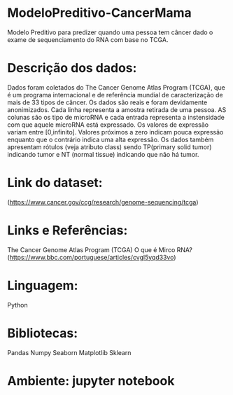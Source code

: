 # ModeloPreditivo-CancerMama
Modelo Preditivo para predizer quando uma pessoa tem câncer dado o exame de sequenciamento do RNA com base no TCGA.

# Descrição dos dados:

Dados foram coletados do The Cancer Genome Atlas Program (TCGA), que é um programa internacional e de referência mundial de
caracterização de mais de 33 tipos de câncer. Os dados são reais e foram devidamente anonimizados. Cada linha representa a
amostra retirada de uma pessoa. AS colunas são os tipo de microRNA e cada entrada representa a instensidade com que aquele
microRNA está expressado. Os valores de expressão variam entre [0,infinito]. Valores próximos a zero indicam pouca expressão
enquanto que o contrário indica uma alta expressão. Os dados também apresentam rótulos (veja atributo class) sendo TP(primary
solid tumor) indicando tumor e NT (normal tissue) indicando que não há tumor.

# Link do dataset: 

(https://www.cancer.gov/ccg/research/genome-sequencing/tcga)

# Links e Referências:

The Cancer Genome Atlas Program (TCGA)
O que é Mirco RNA? (https://www.bbc.com/portuguese/articles/cvgl5yqd33vo)

# Linguagem: 

Python

# Bibliotecas:

Pandas
Numpy
Seaborn
Matplotlib
Sklearn

# Ambiente: jupyter notebook


